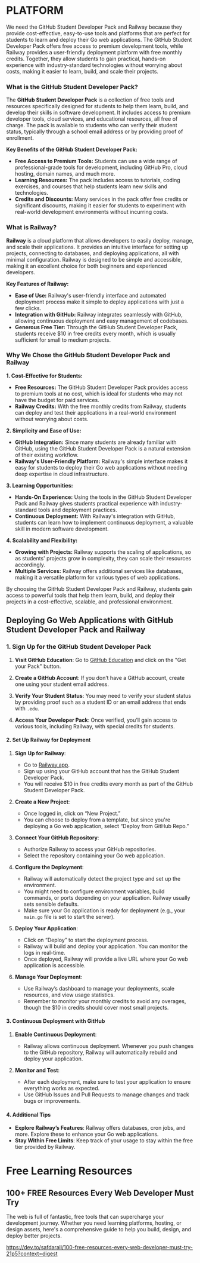 # PLATFORM

We need the GitHub Student Developer Pack and Railway because they provide cost-effective, easy-to-use tools and platforms that are perfect for students to learn and deploy their Go web applications. The GitHub Student Developer Pack offers free access to premium development tools, while Railway provides a user-friendly deployment platform with free monthly credits. Together, they allow students to gain practical, hands-on experience with industry-standard technologies without worrying about costs, making it easier to learn, build, and scale their projects.

### **What is the GitHub Student Developer Pack?**

The **GitHub Student Developer Pack** is a collection of free tools and resources specifically designed for students to help them learn, build, and develop their skills in software development. It includes access to premium developer tools, cloud services, and educational resources, all free of charge. The pack is available to students who can verify their student status, typically through a school email address or by providing proof of enrollment.

**Key Benefits of the GitHub Student Developer Pack:**

- **Free Access to Premium Tools:** Students can use a wide range of professional-grade tools for development, including GitHub Pro, cloud hosting, domain names, and much more.
- **Learning Resources:** The pack includes access to tutorials, coding exercises, and courses that help students learn new skills and technologies.
- **Credits and Discounts:** Many services in the pack offer free credits or significant discounts, making it easier for students to experiment with real-world development environments without incurring costs.

### **What is Railway?**

**Railway** is a cloud platform that allows developers to easily deploy, manage, and scale their applications. It provides an intuitive interface for setting up projects, connecting to databases, and deploying applications, all with minimal configuration. Railway is designed to be simple and accessible, making it an excellent choice for both beginners and experienced developers.

**Key Features of Railway:**

- **Ease of Use:** Railway's user-friendly interface and automated deployment process make it simple to deploy applications with just a few clicks.
- **Integration with GitHub:** Railway integrates seamlessly with GitHub, allowing continuous deployment and easy management of codebases.
- **Generous Free Tier:** Through the GitHub Student Developer Pack, students receive $10 in free credits every month, which is usually sufficient for small to medium projects.

### **Why We Chose the GitHub Student Developer Pack and Railway**

**1. Cost-Effective for Students:**

- **Free Resources:** The GitHub Student Developer Pack provides access to premium tools at no cost, which is ideal for students who may not have the budget for paid services.
- **Railway Credits:** With the free monthly credits from Railway, students can deploy and test their applications in a real-world environment without worrying about costs.

**2. Simplicity and Ease of Use:**

- **GitHub Integration:** Since many students are already familiar with GitHub, using the GitHub Student Developer Pack is a natural extension of their existing workflow.
- **Railway's User-Friendly Platform:** Railway's simple interface makes it easy for students to deploy their Go web applications without needing deep expertise in cloud infrastructure.

**3. Learning Opportunities:**

- **Hands-On Experience:** Using the tools in the GitHub Student Developer Pack and Railway gives students practical experience with industry-standard tools and deployment practices.
- **Continuous Deployment:** With Railway's integration with GitHub, students can learn how to implement continuous deployment, a valuable skill in modern software development.

**4. Scalability and Flexibility:**

- **Growing with Projects:** Railway supports the scaling of applications, so as students' projects grow in complexity, they can scale their resources accordingly.
- **Multiple Services:** Railway offers additional services like databases, making it a versatile platform for various types of web applications.

By choosing the GitHub Student Developer Pack and Railway, students gain access to powerful tools that help them learn, build, and deploy their projects in a cost-effective, scalable, and professional environment.

## **Deploying Go Web Applications with GitHub Student Developer Pack and Railway**

### **1. Sign Up for the GitHub Student Developer Pack**

1. **Visit GitHub Education**: Go to [GitHub Education](https://education.github.com/pack) and click on the "Get your Pack" button.

2. **Create a GitHub Account**: If you don’t have a GitHub account, create one using your student email address.

3. **Verify Your Student Status**: You may need to verify your student status by providing proof such as a student ID or an email address that ends with `.edu`.

4. **Access Your Developer Pack**: Once verified, you’ll gain access to various tools, including Railway, with special credits for students.

#### **2. Set Up Railway for Deployment**

1. **Sign Up for Railway**:
   - Go to [Railway.app](https://railway.app/).
   - Sign up using your GitHub account that has the GitHub Student Developer Pack.
   - You will receive $10 in free credits every month as part of the GitHub Student Developer Pack.

2. **Create a New Project**:
   - Once logged in, click on “New Project.”
   - You can choose to deploy from a template, but since you're deploying a Go web application, select “Deploy from GitHub Repo.”

3. **Connect Your GitHub Repository**:
   - Authorize Railway to access your GitHub repositories.
   - Select the repository containing your Go web application.

4. **Configure the Deployment**:
   - Railway will automatically detect the project type and set up the environment.
   - You might need to configure environment variables, build commands, or ports depending on your application. Railway usually sets sensible defaults.
   - Make sure your Go application is ready for deployment (e.g., your `main.go` file is set to start the server).

5. **Deploy Your Application**:
   - Click on “Deploy” to start the deployment process.
   - Railway will build and deploy your application. You can monitor the logs in real-time.
   - Once deployed, Railway will provide a live URL where your Go web application is accessible.

6. **Manage Your Deployment**:
   - Use Railway’s dashboard to manage your deployments, scale resources, and view usage statistics.
   - Remember to monitor your monthly credits to avoid any overages, though the $10 in credits should cover most small projects.

#### **3. Continuous Deployment with GitHub**

1. **Enable Continuous Deployment**:
   - Railway allows continuous deployment. Whenever you push changes to the GitHub repository, Railway will automatically rebuild and deploy your application.

2. **Monitor and Test**:
   - After each deployment, make sure to test your application to ensure everything works as expected.
   - Use GitHub Issues and Pull Requests to manage changes and track bugs or improvements.

#### **4. Additional Tips**

- **Explore Railway’s Features**: Railway offers databases, cron jobs, and more. Explore these to enhance your Go web applications.
- **Stay Within Free Limits**: Keep track of your usage to stay within the free tier provided by Railway.

# Free Learning Resources

## 100+ FREE Resources Every Web Developer Must Try

The web is full of fantastic, free tools that can supercharge your development journey. Whether you need learning platforms, hosting, or design assets, here's a comprehensive guide to help you build, design, and deploy better projects.

<https://dev.to/safdarali/100-free-resources-every-web-developer-must-try-21p5?context=digest>
